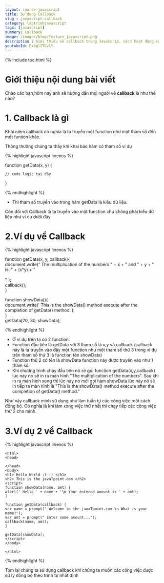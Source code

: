 ```yaml
---
layout: course-javascript
title: Sử dụng Callback  
slug : javascript-callback
category: laptrinhjavascript
tags: [javascript]
summery: Callback   
image: /images/blog/feature_javascript.png
description : Giới thiệu về callback trong Javascrip, cách hoạt động của callback trong Javascript
youtubeId: Ex3glZTCvlY
---
```


{% include toc.html %}

# **Giới thiệu nội dung bài viết**

Chào các bạn,hôm nay anh sẽ hướng dẫn mọi người về <b>callback</b> là như thế nào?

# **1. Callback là gì**

Khái niệm callback có nghĩa là ta truyền một function như một tham số đến một funtion khác.

Thông thường chúng ta thấy khi khai báo hàm có tham số ví dụ

{% highlight javascript  linenos %}

function getData(x, y) {
    
    // code logic tại đây
}

{% endhighlight %}

- Thì tham số truyền vào trong hàm getData là kiểu dữ liệu.

Còn đối với Callback là ta truyền vào một function chứ không phải kiểu dữ liệu như ví dụ dưới đây

# **2.Ví dụ về Callback**

{% highlight javascript  linenos %}

function getData(x, y, callback){  
    document.write(" The multiplication of the numbers " + x + " and " + y + " is: " + (x*y) + "<br><br>" );  
    callback();  
}  

function showData(){  
document.write(' This is the showData() method execute after the completion of getData() method.');  
}  
getData(20, 30, showData); 

{% endhighlight %}

- Ở ví dụ trên ta có 2 function: 
- Function đầu tiên là getData với 3 tham số là x,y và callback (callback này là ta truyền vào đây một function như một tham số thứ 3 trong ví dụ trên tham số thứ 3 là function tên showData)   
- Function thứ 2 có tên là showData function này được truyền vào như 1 tham số 
- Khi chương trình chạy đầu tiên nó sẽ gọi function getData(x,y,callback) lúc này nó sẽ in ra màn hình "The multiplication of the numbers". Sau khi in ra màn hình xong thì lúc này nó mới gọi hàm showData lúc này nó sẽ in tiếp ra màn hình là "This is the showData() method execute after the completion of getData() method."

Như vậy callback mình sử dụng như làm tuần tự các công việc một cách đồng bộ. Có nghĩa là khi làm xong việc thứ nhất thì chạy tiếp các công việc thứ 2 cho mình.

# **3.Ví dụ 2 về Callback**

{% highlight javascript  linenos %}

    <html>  
    <head>  
      
    </head>  
    <body>  
    <h1> Hello World :) :) </h1>  
    <h2> This is the javaTpoint.com </h2>  
    <script>  
    function showData(name, amt) {  
    alert(' Hello ' + name + '\n Your entered amount is ' + amt);  
    }  
      
    function getData(callback) {  
    var name = prompt(" Welcome to the javaTpoint.com \n What is your name?");  
    var amt = prompt(" Enter some amount...");  
    callback(name, amt);  
    }  
      
    getData(showData);  
    </script>  
    </body>  
      
    </html>  
{% endhighlight %}

Tóm lại chúng ta sử dụng callback khi chúng ta muốn các công việc được sử lý đồng bộ theo trình tự nhất định



